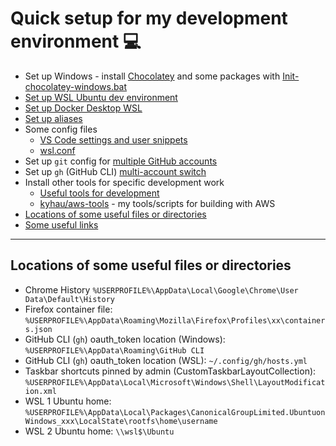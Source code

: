 # Quick setup for my development environment 💻

- Set up Windows - install [Chocolatey](https://chocolatey.org) and some packages with [Init-chocolatey-windows.bat](./windows/chocolatey/Init-chocolatey-windows.bat)
- [Set up WSL Ubuntu dev environment](./WSL.md)
- [Set up Docker Desktop WSL](./Docker.md)
- [Set up aliases](./.aliases)
- Some config files
    - [VS Code settings and user snippets](https://github.com/kyhau/vscode-configs)
    - [wsl.conf](./ubuntu/wsl.conf)
- Set up `git` config for [multiple GitHub accounts](https://blog.gitguardian.com/8-easy-steps-to-set-up-multiple-git-accounts/)
- Set up `gh` (GitHub CLI) [multi-account switch](https://gist.github.com/yermulnik/017837c01879ed3c7489cc7cf749ae47)
- Install other tools for specific development work
    - [Useful tools for development](./useful-tools/)
    - [kyhau/aws-tools](https://github.com/kyhau/aws-tools/) - my tools/scripts for building with AWS
- [Locations of some useful files or directories](#locations-of-some-useful-files-or-directories)
- [Some useful links](./UsefulLinks.md)

---
## Locations of some useful files or directories

- Chrome History `%USERPROFILE%\AppData\Local\Google\Chrome\User Data\Default\History`
- Firefox container file: `%USERPROFILE%\AppData\Roaming\Mozilla\Firefox\Profiles\xx\containers.json`
- GitHub CLI (`gh`) oauth_token location (Windows): `%USERPROFILE%\AppData\Roaming\GitHub CLI`
- GitHub CLI (`gh`) oauth_token location (WSL): `~/.config/gh/hosts.yml`
- Taskbar shortcuts pinned by admin (CustomTaskbarLayoutCollection): `%USERPROFILE%\AppData\Local\Microsoft\Windows\Shell\LayoutModification.xml`
- WSL 1 Ubuntu home: `%USERPROFILE%\AppData\Local\Packages\CanonicalGroupLimited.UbuntuonWindows_xxx\LocalState\rootfs\home\username`
- WSL 2 Ubuntu home: `\\wsl$\Ubuntu`

